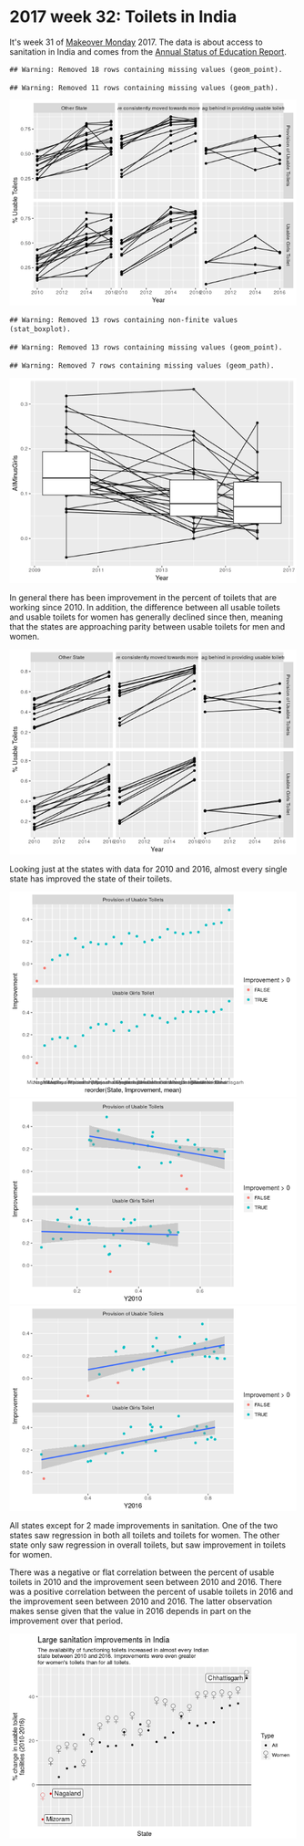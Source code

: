2017 week 32: Toilets in India
================

It's week 31 of [Makeover Monday](http://www.makeovermonday.co.uk/data/) 2017. The data is about access to sanitation in India and comes from the [Annual Status of Education Report](http://www.asercentre.org/p/289.html).

    ## Warning: Removed 18 rows containing missing values (geom_point).

    ## Warning: Removed 11 rows containing missing values (geom_path).

![](2017-week-32_files/figure-markdown_github/unnamed-chunk-1-1.png)

    ## Warning: Removed 13 rows containing non-finite values (stat_boxplot).

    ## Warning: Removed 13 rows containing missing values (geom_point).

    ## Warning: Removed 7 rows containing missing values (geom_path).

![](2017-week-32_files/figure-markdown_github/unnamed-chunk-1-2.png)

In general there has been improvement in the percent of toilets that are working since 2010. In addition, the difference between all usable toilets and usable toilets for women has generally declined since then, meaning that the states are approaching parity between usable toilets for men and women.

![](2017-week-32_files/figure-markdown_github/unnamed-chunk-2-1.png)

Looking just at the states with data for 2010 and 2016, almost every single state has improved the state of their toilets.

![](2017-week-32_files/figure-markdown_github/unnamed-chunk-3-1.png)![](2017-week-32_files/figure-markdown_github/unnamed-chunk-3-2.png)![](2017-week-32_files/figure-markdown_github/unnamed-chunk-3-3.png)

All states except for 2 made improvements in sanitation. One of the two states saw regression in both all toilets and toilets for women. The other state only saw regression in overall toilets, but saw improvement in toilets for women.

There was a negative or flat correlation between the percent of usable toilets in 2010 and the improvement seen between 2010 and 2016. There was a positive correlation between the percent of usable toilets in 2016 and the improvement seen between 2010 and 2016. The latter observation makes sense given that the value in 2016 depends in part on the improvement over that period.

![](2017-week-32_files/figure-markdown_github/unnamed-chunk-4-1.png)
